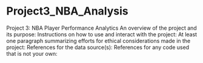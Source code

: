 # Project3_NBA_Analysis
Project 3: NBA Player Performance Analytics
An overview of the project and its purpose:
Instructions on how to use and interact with the project:
At least one paragraph summarizing efforts for ethical considerations made in the project:
References for the data source(s):
References for any code used that is not your own:
